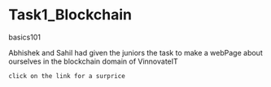 # Task1_Blockchain
basics101 

 Abhishek and Sahil had given the juniors the task to make a webPage about ourselves in the blockchain domain of VinnovateIT


`click on the link for a surprice`
